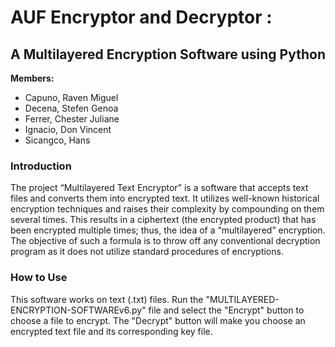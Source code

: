 # AUF Encryptor and Decryptor :
## A Multilayered Encryption Software using Python


**Members:**
- Capuno, Raven Miguel
- Decena, Stefen Genoa
- Ferrer, Chester Juliane
- Ignacio, Don Vincent
- Sicangco, Hans


### Introduction
The project “Multilayered Text Encryptor” is a software that accepts text files and converts them into encrypted text. It utilizes well-known historical encryption techniques and raises their complexity by compounding on them several times. This results in a ciphertext (the encrypted product) that has been encrypted multiple times; thus, the idea of a “multilayered” encryption. The objective of such a formula is to throw off any conventional decryption program as it does not utilize standard procedures of encryptions.

### How to Use
This software works on text (.txt) files. Run the "MULTILAYERED-ENCRYPTION-SOFTWAREv6.py" file and select the "Encrypt" button to choose a file to encrypt. The "Decrypt" button will make you choose an encrypted text file and its corresponding key file. 
